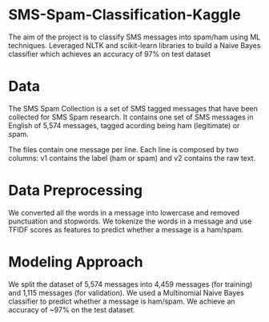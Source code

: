 # SMS-Spam-Classification-Kaggle
The aim of the project is to classify SMS messages into spam/ham using ML techniques. Leveraged NLTK and scikit-learn libraries to build a Naive Bayes classifier which achieves an accuracy of 97% on test dataset

# Data

The SMS Spam Collection is a set of SMS tagged messages that have been collected for SMS Spam research. It contains one set of SMS messages in English of 5,574 messages, tagged acording being ham (legitimate) or spam.

The files contain one message per line. Each line is composed by two columns: v1 contains the label (ham or spam) and v2 contains the raw text.

# Data Preprocessing

We converted all the words in a message into lowercase and removed punctuation and stopwords. We tokenize the words in a message and use TFIDF scores as features to predict whether a message is a ham/spam.

# Modeling Approach

We split the dataset of 5,574 messages into 4,459 messages (for training) and 1,115 messages (for validation). We used a Multinomial Naive Bayes classifier to predict whether a message is ham/spam. We achieve an accuracy of ~97% on the test dataset.
